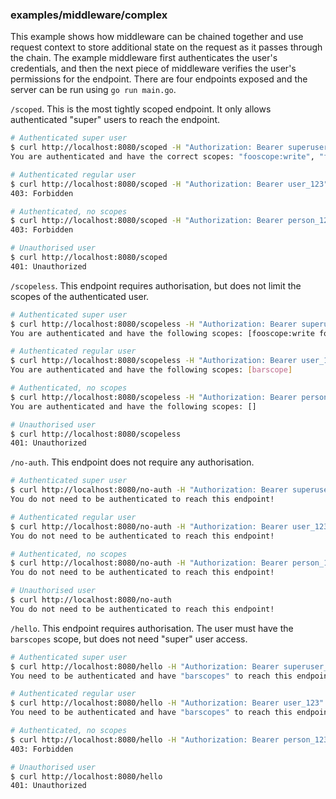 ### examples/middleware/complex

This example shows how middleware can be chained together and use request context to store additional state on the request as it passes through the chain.
The example middleware first authenticates the user's credentials, and then the next piece of middleware verifies the user's permissions for the endpoint.
There are four endpoints exposed and the server can be run using `go run main.go`.

`/scoped`. This is the most tightly scoped endpoint.
It only allows authenticated "super" users to reach the endpoint.

```bash
# Authenticated super user
$ curl http://localhost:8080/scoped -H "Authorization: Bearer superuser_123"
You are authenticated and have the correct scopes: "fooscope:write", "fooscope:read" and "barscope".

# Authenticated regular user
$ curl http://localhost:8080/scoped -H "Authorization: Bearer user_123"
403: Forbidden

# Authenticated, no scopes
$ curl http://localhost:8080/scoped -H "Authorization: Bearer person_123"
403: Forbidden

# Unauthorised user
$ curl http://localhost:8080/scoped
401: Unauthorized
```

`/scopeless`. This endpoint requires authorisation, but does not limit the scopes of the authenticated user.

```bash
# Authenticated super user
$ curl http://localhost:8080/scopeless -H "Authorization: Bearer superuser_123"
You are authenticated and have the following scopes: [fooscope:write fooscope:read barscope]

# Authenticated regular user
$ curl http://localhost:8080/scopeless -H "Authorization: Bearer user_123"
You are authenticated and have the following scopes: [barscope]

# Authenticated, no scopes
$ curl http://localhost:8080/scopeless -H "Authorization: Bearer person_123"
You are authenticated and have the following scopes: []

# Unauthorised user
$ curl http://localhost:8080/scopeless
401: Unauthorized
```

`/no-auth`. This endpoint does not require any authorisation.

```bash
# Authenticated super user
$ curl http://localhost:8080/no-auth -H "Authorization: Bearer superuser_123"
You do not need to be authenticated to reach this endpoint!

# Authenticated regular user
$ curl http://localhost:8080/no-auth -H "Authorization: Bearer user_123"
You do not need to be authenticated to reach this endpoint!

# Authenticated, no scopes
$ curl http://localhost:8080/no-auth -H "Authorization: Bearer person_123"
You do not need to be authenticated to reach this endpoint!

# Unauthorised user
$ curl http://localhost:8080/no-auth
You do not need to be authenticated to reach this endpoint!
```

`/hello`. This endpoint requires authorisation.
The user must have the `barscopes` scope, but does not need "super" user access.

```bash
# Authenticated super user
$ curl http://localhost:8080/hello -H "Authorization: Bearer superuser_123"
You need to be authenticated and have "barscopes" to reach this endpoint. You have [fooscope:write fooscope:read barscope] scopes

# Authenticated regular user
$ curl http://localhost:8080/hello -H "Authorization: Bearer user_123"
You need to be authenticated and have "barscopes" to reach this endpoint. You have [barscope] scopes

# Authenticated, no scopes
$ curl http://localhost:8080/hello -H "Authorization: Bearer person_123"
403: Forbidden

# Unauthorised user
$ curl http://localhost:8080/hello
401: Unauthorized
```
